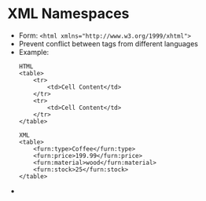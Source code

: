 # XML Namespaces
* Form: `<html xmlns="http://www.w3.org/1999/xhtml">`
* Prevent conflict between tags from different languages
* Example:
    ```
    HTML
    <table>
        <tr>
            <td>Cell Content</td>
        </tr>
        <tr>
            <td>Cell Content</td>
        </tr>
    </table>
    ```
    ```
    XML
    <table>
        <furn:type>Coffee</furn:type>
        <furn:price>199.99</furn:price>
        <furn:material>wood</furn:material>
        <furn:stock>25</furn:stock>
    </table>
    ```
* 